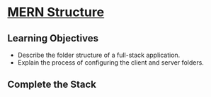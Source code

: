 # [MERN Structure](https://login.codingdojo.com/m/754/16742/124762)

## Learning Objectives

- Describe the folder structure of a full-stack application.
- Explain the process of configuring the client and server folders.

## Complete the Stack
